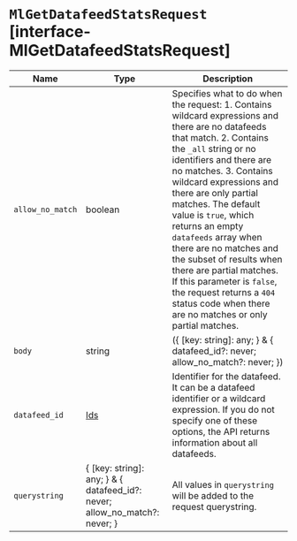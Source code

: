 # `MlGetDatafeedStatsRequest` [interface-MlGetDatafeedStatsRequest]

| Name | Type | Description |
| - | - | - |
| `allow_no_match` | boolean | Specifies what to do when the request: 1. Contains wildcard expressions and there are no datafeeds that match. 2. Contains the `_all` string or no identifiers and there are no matches. 3. Contains wildcard expressions and there are only partial matches. The default value is `true`, which returns an empty `datafeeds` array when there are no matches and the subset of results when there are partial matches. If this parameter is `false`, the request returns a `404` status code when there are no matches or only partial matches. |
| `body` | string | ({ [key: string]: any; } & { datafeed_id?: never; allow_no_match?: never; }) | All values in `body` will be added to the request body. |
| `datafeed_id` | [Ids](./Ids.md) | Identifier for the datafeed. It can be a datafeed identifier or a wildcard expression. If you do not specify one of these options, the API returns information about all datafeeds. |
| `querystring` | { [key: string]: any; } & { datafeed_id?: never; allow_no_match?: never; } | All values in `querystring` will be added to the request querystring. |
